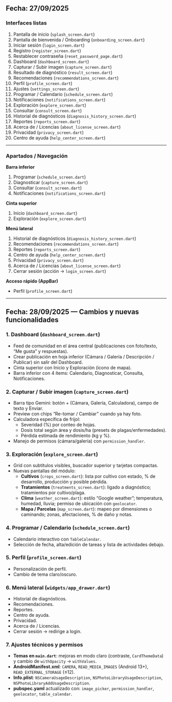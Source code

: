 ## Fecha: 27/09/2025  
### Interfaces listas  

1. Pantalla de inicio (`splash_screen.dart`)  
2. Pantalla de bienvenida / Onboarding (`onboarding_screen.dart`)  
3. Iniciar sesión (`login_screen.dart`)  
4. Registro (`register_screen.dart`)  
5. Restablecer contraseña (`reset_password_page.dart`)  
6. Dashboard (`dashboard_screen.dart`)  
7. Capturar / Subir imagen (`capture_screen.dart`)  
8. Resultado de diagnóstico (`result_screen.dart`)  
9. Recomendaciones (`recommendations_screen.dart`)  
10. Perfil (`profile_screen.dart`)  
11. Ajustes (`settings_screen.dart`)  
12. Programar / Calendario (`schedule_screen.dart`)  
13. Notificaciones (`notifications_screen.dart`)  
14. Exploración (`explore_screen.dart`)  
15. Consultar (`consult_screen.dart`)  
16. Historial de diagnósticos (`diagnosis_history_screen.dart`)  
17. Reportes (`reports_screen.dart`)  
18. Acerca de / Licencias (`about_license_screen.dart`)  
19. Privacidad (`privacy_screen.dart`)  
20. Centro de ayuda (`help_center_screen.dart`)  

---

### Apartados / Navegación  

**Barra inferior**  
1. Programar (`schedule_screen.dart`)  
2. Diagnosticar (`capture_screen.dart`)  
3. Consultar (`consult_screen.dart`)  
4. Notificaciones (`notifications_screen.dart`)  

**Cinta superior**  
1. Inicio (`dashboard_screen.dart`)  
2. Exploración (`explore_screen.dart`)  

**Menú lateral**  
1. Historial de diagnósticos (`diagnosis_history_screen.dart`)  
2. Recomendaciones (`recommendations_screen.dart`)  
3. Reportes (`reports_screen.dart`)  
4. Centro de ayuda (`help_center_screen.dart`)  
5. Privacidad (`privacy_screen.dart`)  
6. Acerca de / Licencias (`about_license_screen.dart`)  
7. Cerrar sesión (acción → `login_screen.dart`)  

**Acceso rápido (AppBar)**  
- Perfil (`profile_screen.dart`)  

---

## Fecha: 28/09/2025 — Cambios y nuevas funcionalidades  

### 1. Dashboard (`dashboard_screen.dart`)  
- Feed de comunidad en el área central (publicaciones con foto/texto, “Me gusta” y respuestas).  
- Crear publicación en hoja inferior (Cámara / Galería / Descripción / Publicar) sin salir del Dashboard.  
- Cinta superior con Inicio y Exploración (icono de mapa).  
- Barra inferior con 4 ítems: Calendario, Diagnosticar, Consulta, Notificaciones.  

### 2. Capturar / Subir imagen (`capture_screen.dart`)  
- Barra tipo Gemini: botón + (Cámara, Galería, Calculadora), campo de texto y Enviar.  
- Preview con chips “Re-tomar / Cambiar” cuando ya hay foto.  
- Calculadora específica de frijol:  
  - Severidad (%) por conteo de hojas.  
  - Dosis total según área y dosis/ha (presets de plagas/enfermedades).  
  - Pérdida estimada de rendimiento (kg y %).  
- Manejo de permisos (cámara/galería) con `permission_handler`.  

### 3. Exploración (`explore_screen.dart`)  
- Grid con subtítulos visibles, buscador superior y tarjetas compactas.  
- Nuevas pantallas del módulo:  
  - **Cultivos** (`crops_screen.dart`): lista por cultivo con estado, % de desarrollo, producción y posible pérdida.  
  - **Tratamientos** (`treatments_screen.dart`): ligado a diagnóstico; tratamientos por cultivo/plaga.  
  - **Clima** (`weather_screen.dart`): estilo “Google weather”; temperatura, humedad, lluvia; permiso de ubicación con `geolocator`.  
  - **Mapa / Parcelas** (`map_screen.dart`): mapeo por dimensiones o caminando; zonas, afectaciones, % de daño y notas.  

### 4. Programar / Calendario (`schedule_screen.dart`)  
- Calendario interactivo con `TableCalendar`.  
- Selección de fecha, alta/edición de tareas y lista de actividades debajo.  

### 5. Perfil (`profile_screen.dart`)  
- Personalización de perfil.  
- Cambio de tema claro/oscuro.  

### 6. Menú lateral (`widgets/app_drawer.dart`)  
- Historial de diagnósticos.  
- Recomendaciones.  
- Reportes.  
- Centro de ayuda.  
- Privacidad.  
- Acerca de / Licencias.  
- Cerrar sesión → redirige a login.  

### 7. Ajustes técnicos y permisos  
- **Temas en `main.dart`**: mejoras en modo claro (contraste, `CardThemeData`) y cambio de `withOpacity` → `withValues`.  
- **AndroidManifest.xml**: `CAMERA`, `READ_MEDIA_IMAGES` (Android 13+), `READ_EXTERNAL_STORAGE` (≤12).  
- **Info.plist**: `NSCameraUsageDescription`, `NSPhotoLibraryUsageDescription`, `NSPhotoLibraryAddUsageDescription`.  
- **pubspec.yaml** actualizado con: `image_picker`, `permission_handler`, `geolocator`, `table_calendar`.  

